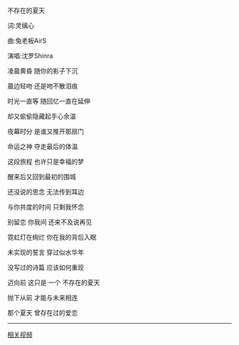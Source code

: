 不存在的夏天

词:灵缡心

曲:兔老板AirS

演唱:沈罗Shinra

凌晨黄昏 随你的影子下沉

晨边轻吻 还是吻不散泪痕

时光一直等 随回忆一直在延伸

却又偷偷隐藏起手心余温

夜幕时分 是谁又推开那扇门

命运之神 夺走最后的体温

这段旅程 也许只是幸福的梦

醒来后又回到最初的围城

还没说的思念 无法传到耳边

与你共度的时间 只剩我怀念

别留恋 你我间 还来不及说再见

霓虹灯在绚烂 你在我的背后入眠

未实现的誓言 穿过似水华年

没写过的诗篇 应该如何重现

迈向前 这只是 一个 不存在的夏天

抛下从前 才能与未来相连

那个夏天 曾存在过的爱恋

---

[相关视频](https://www.bilibili.com/video/BV1jy4y1z7kQ)
